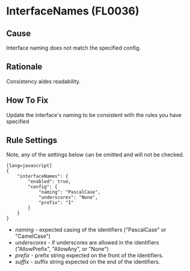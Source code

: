 # InterfaceNames (FL0036)

## Cause

Interface naming does not match the specified config.

## Rationale

Consistency aides readability.

## How To Fix

Update the interface's naming to be consistent with the rules you have specified

## Rule Settings

Note, any of the settings below can be omitted and will not be checked.

	[lang=javascript]
    {
        "interfaceNames": { 
            "enabled": true,
            "config": {
                "naming": "PascalCase",
                "underscores": "None",
                "prefix": "I"
            }
        }
    }

* *naming* - expected casing of the identifiers ("PascalCase" or "CamelCase")
* *underscores* - if underscores are allowed in the identifiers ("AllowPrefix", "AllowAny", or "None")
* *prefix* - prefix string expected on the front of the identifiers.
* *suffix* - suffix string expected on the end of the identifiers.
